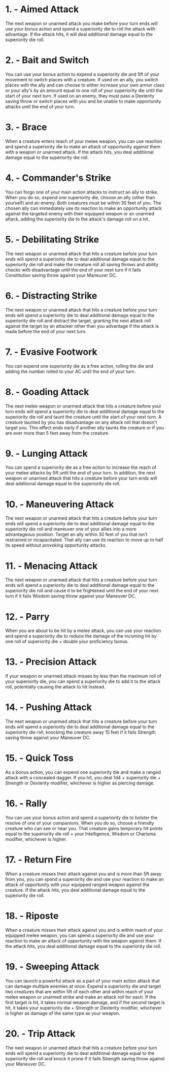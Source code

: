 # 1. - Aimed Attack

The next weapon or unarmed attack you make before your turn ends will use your bonus action and spend a superiority die to roll the attack with advantage. If the attack hits, it will deal additional damage equal to the superiority die roll.

# 2. - Bait and Switch

You can use your bonus action to expend a superiority die and 5ft of your movement to switch places with a creature. If used on an ally, you switch places with the ally and can choose to either increase your own armor class or your ally's by an amount equal to one roll of your superiority die until the start of your next turn. If used on an enemy, they must pass a Dexterity saving throw or switch places with you and be unable to make opportunity attacks until the end of your turn.

# 3. - Brace

When a creature enters reach of your melee weapon, you can use reaction and spend a superiority die to make an attack of opportunity against them with a weapon or unarmed attack. If the attack hits, you deal additional damage equal to the superiority die roll.

# 4. - Commander's Strike

You can forgo one of your main action attacks to instruct an ally to strike. When you do so, expend one superiority die, choose an ally (other than yourself) and an enemy. Both creatures must be within 30 feet of you. The chosen ally can immediately use its reaction to make an opportunity attack against the targeted enemy with their equipped weapon or an unarmed attack, adding the superiority die to the attack's damage roll on a hit.

# 5. - Debilitating Strike

The next weapon or unarmed attack that hits a creature before your turn ends will spend a superiority die to deal additional damage equal to the superiority die roll and make the creature roll all saving throws and ability checks with disadvantage until the end of your next turn if it fails Constitution saving throw against your Maneuver DC.

# 6. - Distracting Strike

The next weapon or unarmed attack that hits a creature before your turn ends will spend a superiority die to deal additional damage equal to the superiority die roll and distract the target, granting the next attack roll against the target by an attacker other than you advantage if the attack is made before the end of your next turn.

# 7. - Evasive Footwork

You can expend one superiority die as a free action, rolling the die and adding the number rolled to your AC until the end of your turn.

# 8. - Goading Attack

The next melee weapon or unarmed attack that hits a creature before your turn ends will spend a superiority die to deal additional damage equal to the superiority die roll and taunt the creature until the start of your next turn. A creature taunted by you has disadvantage on any attack roll that doesn't target you. This effect ends early if another ally taunts the creature or if you are ever more than 5 feet away from the creature.

# 9. - Lunging Attack

You can spend a superiority die as a free action to increase the reach of your melee attacks by 5ft until the end of your turn. In addition, the next weapon or unarmed attack that hits a creature before your turn ends will deal additional damage equal to the superiority die roll.

# 10. - Maneuvering Attack

The next weapon or unarmed attack that hits a creature before your turn ends will spend a superiority die to deal additional damage equal to the superiority die roll and maneuver one of your allies into a more advantageous position. Target an ally within 30 feet of you that isn't restrained or incapacitated. That ally can use its reaction to move up to half its speed without provoking opportunity attacks.

# 11. - Menacing Attack

The next weapon or unarmed attack that hits a creature before your turn ends will spend a superiority die to deal additional damage equal to the superiority die roll and cause it to be frightened until the end of your next turn if it fails Wisdom saving throw against your Maneuver DC.

# 12. - Parry

When you are about to be hit by a melee attack, you can use your reaction and spend a superiority die to reduce the damage of the incoming hit by one roll of superiority die + double your proficiency bonus.

# 13. - Precision Attack

If your weapon or unarmed attack misses by less than the maximum roll of your superiority die, you can spend a superiority die to add it to the attack roll, potentially causing the attack to hit instead.

# 14. - Pushing Attack

The next weapon or unarmed attack that hits a creature before your turn ends will spend a superiority die to deal additional damage equal to the superiority die roll, knocking the creature away 15 feet if it fails Strength saving throw against your Maneuver DC.

# 15. - Quick Toss

As a bonus action, you can expend one superiority die and make a ranged attack with a concealed dagger. If you hit, you deal 1d4 + superiority die + Strength or Dexterity modifier, whichever is higher as piercing damage.

# 16. - Rally

You can use your bonus action and spend a superiority die to bolster the resolve of one of your companions. When you do so, choose a friendly creature who can see or hear you. That creature gains temporary hit points equal to the superiority die roll + your Intelligence, Wisdom or Charisma modifier, whichever is higher.

# 17. - Return Fire

When a creature misses their attack against you and is more than 5ft away from you, you can spend a superiority die and use your reaction to make an attack of opportunity with your equipped ranged weapon against the creature. If the attack hits, you deal additional damage equal to the superiority die roll.

# 18. - Riposte

When a creature misses their attack against you and is within reach of your equipped melee weapon, you can spend a superiority die and use your reaction to make an attack of opportunity with the weapon against them. If the attack hits, you deal additional damage equal to the superiority die roll.

# 19. - Sweeping Attack

You can launch a powerful attack as a part of your main action attack that can damage multiple enemies at once. Expend a superiority die and target two creatures that are within 5ft of each other and within reach of your melee weapon or unarmed strike and make an attack roll for each. If the first target is hit, it takes normal weapon damage, and if the second target is hit, it takes your superiority die + Strength or Dexterity modifier, whichever is higher as damage of the same type as your weapon.

# 20. - Trip Attack

The next weapon or unarmed attack that hits a creature before your turn ends will spend a superiority die to deal additional damage equal to the superiority die roll and knock it prone if it fails Strength saving throw against your Maneuver DC.


